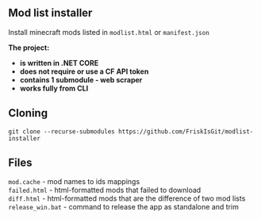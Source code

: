 ## Mod list installer
Install minecraft mods listed in `modlist.html` or `manifest.json` </br>


<b>The project:
 - is written in .NET CORE
 - does not require or use a CF API token
 - contains 1 submodule - web scraper
 - works fully from CLI
</b>


## Cloning
```bash[mod.cache](mod.cache)
git clone --recurse-submodules https://github.com/FriskIsGit/modlist-installer
```

## Files
`mod.cache` - mod names to ids mappings </br>
`failed.html` - html-formatted mods that failed to download </br>
`diff.html` - html-formatted mods that are the difference of two mod lists </br>
`release_win.bat` - command to release the app as standalone and trim
